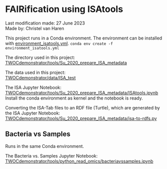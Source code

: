 # FAIRification using ISAtools
Last modification made: 27 June 2023<br>
Made by: Christel van Haren

This project runs in a Conda environment. The environment can be installed with [environment_isatools.yml](TWOCdemonstrator/environment_isatools.yml).
`conda env create -f environment_isatools.yml`

The directory used in this project:<br>
[TWOCdemonstrator/tools/Su_2020_prepare_ISA_metadata](TWOCdemonstrator/tools/Su_2020_prepare_ISA_metadata)

The data used in this project:<br>
[TWOCdemonstrator/data/ISA_test](TWOCdemonstrator/data/ISA_test)

The ISA Jupyter Notebook:<br>
[TWOCdemonstrator/tools/Su_2020_prepare_ISA_metadata/ISAtools.ipynb](TWOCdemonstrator/tools/Su_2020_prepare_ISA_metadata/ISAtools.ipynb)<br>
Install the conda environment as kernel and the notebook is ready.

Converting the ISA-Tab files to an RDF file (Turtle), which are generated by the ISA Jupyter Notebook:<br>
[TWOCdemonstrator/tools/Su_2020_prepare_ISA_metadata/isa-to-rdfs.py](TWOCdemonstrator/tools/Su_2020_prepare_ISA_metadata/isa-to-rdfs.py)


## Bacteria vs Samples
Runs in the same Conda environment.

The Bacteria vs. Samples Jupyter Notebook:<br>
[TWOCdemonstrator/tools/python_read_omics/bacteriavssamples.ipynb](TWOCdemonstrator/tools/python_read_omics/bacteriavssamples.ipynb)



